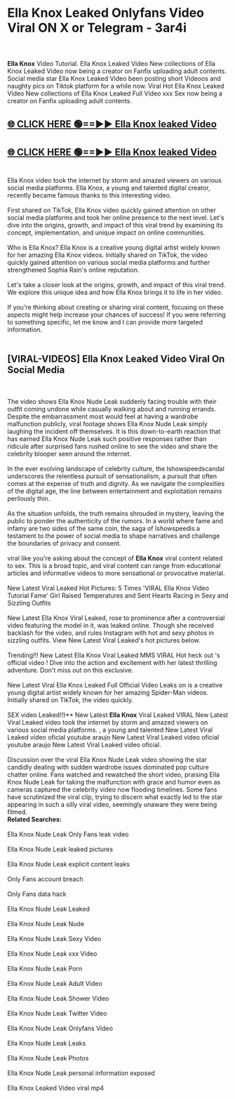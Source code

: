 <h1> Ella Knox Leaked Onlyfans Video Viral ON X or Telegram - 3ar4i </h1>

# 
<br>
<strong>Ella Knox</strong> Video Tutorial. Ella Knox Leaked Video New collections of  Ella Knox Leaked Video now being a creator on Fanfix uploading adult contents. Social media star Ella Knox Leaked Video been posting short Videoos and naughty pics on Tiktok platform for a while now. Viral Hot Ella Knox Leaked Video New collections of Ella Knox Leaked Full Video xxx Sex now being a creator on Fanfix uploading adult contents.
<br>

## [🌐 CLICK HERE 🟢==►► Ella Knox leaked Video ](https://onlyclips.site?title=Ella_Knox&ref=git)


## [🌐 CLICK HERE 🟢==►► Ella Knox leaked Video ](https://onlyclips.site?title=Ella_Knox&ref=git)

<br>
Ella Knox video took the internet by storm and amazed viewers on various social media platforms. Ella Knox, a young and talented digital creator, recently became famous thanks to this interesting video.
<br><br>
First shared on TikTok, Ella Knox video quickly gained attention on other social media platforms and took her online presence to the next level. Let's dive into the origins, growth, and impact of this viral trend by examining its concept, implementation, and unique impact on online communities.
<br><br>
Who is Ella Knox? Ella Knox is a creative young digital artist widely known for her amazing Ella Knox videos. Initially shared on TikTok, the video quickly gained attention on various social media platforms and further strengthened Sophia Rain's online reputation.
<br><br>
Let's take a closer look at the origins, growth, and impact of this viral trend. We explore this unique idea and how Ella Knox brings it to life in her video.
<br><br>
If you're thinking about creating or sharing viral content, focusing on these aspects might help increase your chances of success! If you were referring to something specific, let me know and I can provide more targeted information.
<br><br>
<h2>[VIRAL-VIDEOS] Ella Knox Leaked Video Viral On Social Media</h2>
<br><br>
The video shows Ella Knox Nude Leak suddenly facing trouble with their outfit coming undone while casually walking about and running errands. Despite the embarrassment most would feel at having a wardrobe malfunction publicly, viral footage shows Ella Knox Nude Leak simply laughing the incident off themselves. It is this down-to-earth reaction that has earned Ella Knox Nude Leak such positive responses rather than ridicule after surprised fans rushed online to see the video and share the celebrity blooper seen around the internet.
<br><br>
In the ever evolving landscape of celebrity culture, the Ishowspeedscandal underscores the relentless pursuit of sensationalism, a pursuit that often comes at the expense of truth and dignity. As we navigate the complexities of the digital age, the line between entertainment and exploitation remains perilously thin.
<br><br>
As the situation unfolds, the truth remains shrouded in mystery, leaving the public to ponder the authenticity of the rumors. In a world where fame and infamy are two sides of the same coin, the saga of Ishowspeedis a testament to the power of social media to shape narratives and challenge the boundaries of privacy and consent.
<br><br>
viral like you're asking about the concept of <strong>Ella Knox</strong> viral content related to sex. This is a broad topic, and viral content can range from educational articles and informative videos to more sensational or provocative material.
<br><br>
New Latest Viral Leaked Hot Pictures: 5 Times 'VIRAL Ella Knox Video Tutorial Fame' Girl Raised Temperatures and Sent Hearts Racing in Sexy and Sizzling Outfits
<br><br>
New Latest Ella Knox Viral Leaked, rose to prominence after a controversial video featuring the model in it, was leaked online. Though she received backlash for the video, and rules Instagram with hot and sexy photos in sizzling outfits. View New Latest Viral Leaked's hot pictures below.
<br><br>
Trending!!! New Latest Ella Knox Viral Leaked MMS VIRAL Hot heck out 's official video ! Dive into the action and excitement with her latest thrilling adventure. Don't miss out on this exclusive.
<br><br>
New Latest Viral Ella Knox Leaked Full Official Video Leaks on  is a creative young digital artist widely known for her amazing Spider-Man videos. Initially shared on TikTok, the video quickly.
<br><br>
SEX video Leaked!!)** New Latest <strong>Ella Knox</strong> Viral Leaked VIRAL New Latest Viral Leaked video took the internet by storm and amazed viewers on various social media platforms. , a young and talented New Latest Viral Leaked video oficial youtube araujo New Latest Viral Leaked video oficial youtube araujo New Latest Viral Leaked video oficial.
<br><br>
Discussion over the viral Ella Knox Nude Leak video showing the star candidly dealing with sudden wardrobe issues dominated pop culture chatter online. Fans watched and rewatched the short video, praising Ella Knox Nude Leak for taking the malfunction with grace and humor even as cameras captured the celebrity video now flooding timelines. Some fans have scrutinized the viral clip, trying to discern what exactly led to the star appearing in such a silly viral video, seemingly unaware they were being filmed.
<br>
<strong>Related Searches:</strong>
<br><br>
Ella Knox Nude Leak Only Fans leak video
<br><br>
Ella Knox Nude Leak leaked pictures
<br><br>
Ella Knox Nude Leak explicit content leaks
<br><br>
Only Fans account breach
<br><br>
Only Fans data hack
<br><br>
Ella Knox Nude Leak Leaked
<br><br>
Ella Knox Nude Leak Nude
<br><br>
Ella Knox Nude Leak Sexy Video
<br><br>
Ella Knox Nude Leak xxx Video
<br><br>
Ella Knox Nude Leak Porn
<br><br>
Ella Knox Nude Leak Adult Video
<br><br>
Ella Knox Nude Leak Shower Video
<br><br>
Ella Knox Nude Leak Twitter Video
<br><br>
Ella Knox Nude Leak Onlyfans Video
<br><br>
Ella Knox Nude Leak Leaks
<br><br>
Ella Knox Nude Leak Photos
<br><br>
Ella Knox Nude Leak personal information exposed
<br><br>
Ella Knox Leaked Video viral mp4
